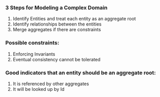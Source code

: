 ### 3 Steps for Modeling a Complex Domain
1. Identify Entities and treat each entity as an aggregate root
2. Identify relationships between the entities
3. Merge aggregates if there are constraints

### Possible constraints:
1. Enforcing Invariants
2. Eventual consistency cannot be tolerated

### Good indicators that an entity should be an aggregate root:
1. It is referenced by other aggregates
2. It will be looked up by Id